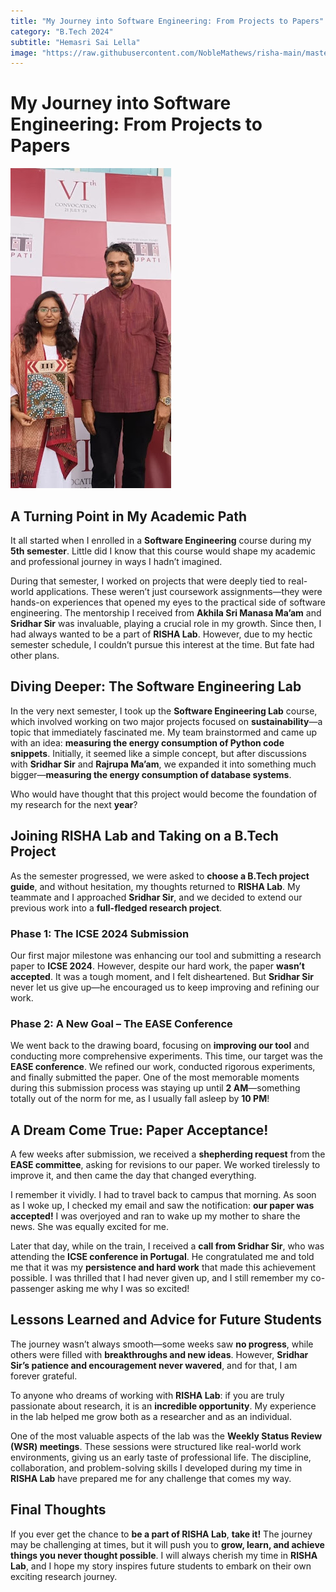 ```yaml
---
title: "My Journey into Software Engineering: From Projects to Papers"
category: "B.Tech 2024"
subtitle: "Hemasri Sai Lella"
image: "https://raw.githubusercontent.com/NobleMathews/risha-main/master/src/Pages/_images/preethi.jpg"
---
```


# **My Journey into Software Engineering: From Projects to Papers**

![My Time with RISHA Lab](https://raw.githubusercontent.com/NobleMathews/risha-main/master/src/Pages/_images/preethi.jpg)

## **A Turning Point in My Academic Path**

It all started when I enrolled in a **Software Engineering** course during my **5th semester**. Little did I know that this course would shape my academic and professional journey in ways I hadn’t imagined. 

During that semester, I worked on projects that were deeply tied to real-world applications. These weren’t just coursework assignments—they were hands-on experiences that opened my eyes to the practical side of software engineering. The mentorship I received from **Akhila Sri Manasa Ma’am** and **Sridhar Sir** was invaluable, playing a crucial role in my growth. Since then, I had always wanted to be a part of **RISHA Lab**. However, due to my hectic semester schedule, I couldn’t pursue this interest at the time. But fate had other plans.

## **Diving Deeper: The Software Engineering Lab**

In the very next semester, I took up the **Software Engineering Lab** course, which involved working on two major projects focused on **sustainability**—a topic that immediately fascinated me. My team brainstormed and came up with an idea: **measuring the energy consumption of Python code snippets**. Initially, it seemed like a simple concept, but after discussions with **Sridhar Sir** and **Rajrupa Ma’am**, we expanded it into something much bigger—**measuring the energy consumption of database systems**. 

Who would have thought that this project would become the foundation of my research for the next **year**?

## **Joining RISHA Lab and Taking on a B.Tech Project**

As the semester progressed, we were asked to **choose a B.Tech project guide**, and without hesitation, my thoughts returned to **RISHA Lab**. My teammate and I approached **Sridhar Sir**, and we decided to extend our previous work into a **full-fledged research project**.

### **Phase 1: The ICSE 2024 Submission**

Our first major milestone was enhancing our tool and submitting a research paper to **ICSE 2024**. However, despite our hard work, the paper **wasn’t accepted**. It was a tough moment, and I felt disheartened. But **Sridhar Sir** never let us give up—he encouraged us to keep improving and refining our work.

### **Phase 2: A New Goal – The EASE Conference**

We went back to the drawing board, focusing on **improving our tool** and conducting more comprehensive experiments. This time, our target was the **EASE conference**. We refined our work, conducted rigorous experiments, and finally submitted the paper. One of the most memorable moments during this submission process was staying up until **2 AM**—something totally out of the norm for me, as I usually fall asleep by **10 PM**!

## **A Dream Come True: Paper Acceptance!**

A few weeks after submission, we received a **shepherding request** from the **EASE committee**, asking for revisions to our paper. We worked tirelessly to improve it, and then came the day that changed everything.

I remember it vividly. I had to travel back to campus that morning. As soon as I woke up, I checked my email and saw the notification: **our paper was accepted!** I was overjoyed and ran to wake up my mother to share the news. She was equally excited for me. 

Later that day, while on the train, I received a **call from Sridhar Sir**, who was attending the **ICSE conference in Portugal**. He congratulated me and told me that it was my **persistence and hard work** that made this achievement possible. I was thrilled that I had never given up, and I still remember my co-passenger asking me why I was so excited!

## **Lessons Learned and Advice for Future Students**

The journey wasn’t always smooth—some weeks saw **no progress**, while others were filled with **breakthroughs and new ideas**. However, **Sridhar Sir’s patience and encouragement never wavered**, and for that, I am forever grateful.

To anyone who dreams of working with **RISHA Lab**: if you are truly passionate about research, it is an **incredible opportunity**. My experience in the lab helped me grow both as a researcher and as an individual. 

One of the most valuable aspects of the lab was the **Weekly Status Review (WSR) meetings**. These sessions were structured like real-world work environments, giving us an early taste of professional life. The discipline, collaboration, and problem-solving skills I developed during my time in **RISHA Lab** have prepared me for any challenge that comes my way.

## **Final Thoughts**

If you ever get the chance to **be a part of RISHA Lab**, **take it!** The journey may be challenging at times, but it will push you to **grow, learn, and achieve things you never thought possible**. I will always cherish my time in **RISHA Lab**, and I hope my story inspires future students to embark on their own exciting research journey.

